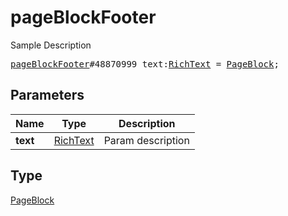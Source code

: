 # pageBlockFooter

Sample Description

<pre>
<a href="../constructor/pageBlockFooter.md">pageBlockFooter</a>#48870999 text:<a href="../type/RichText.md">RichText</a> = <a href="../type/PageBlock.md">PageBlock</a>;
</pre>

## Parameters

| Name | Type | Description |
|------|:----:|-------------|
| **text** | [RichText](../type/RichText.md) | Param description |

## Type

[PageBlock](../type/PageBlock.md)
